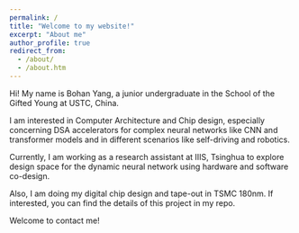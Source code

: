 ```yaml
---
permalink: /
title: "Welcome to my website!"
excerpt: "About me"
author_profile: true
redirect_from: 
  - /about/
  - /about.htm
---
```


Hi! My name is Bohan Yang, a junior undergraduate in the School of the Gifted Young at USTC, China. 

I am interested in Computer Architecture and Chip design, especially concerning DSA accelerators for complex neural networks like CNN and transformer models and in different scenarios like self-driving and robotics.

Currently, I am working as a research assistant at IIIS, Tsinghua to explore design space for the dynamic neural network using hardware and software co-design.

Also, I am doing my digital chip design and tape-out in TSMC 180nm. If interested, you can find the details of this project in my repo.

Welcome to contact me!



 

